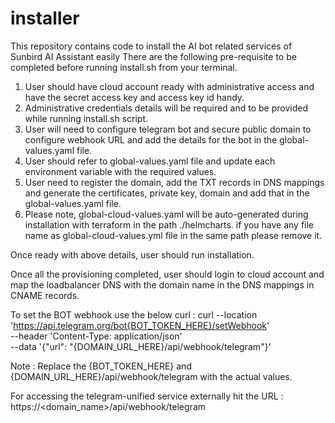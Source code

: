 # installer
This repository contains code to install the AI bot related services of Sunbird AI Assistant easily
There are the following pre-requisite to be completed before running install.sh from your terminal.
1. User should have cloud account ready with administrative access and have the secret access key and access key id handy.
2. Administrative credentials details will be required and to be provided while running install.sh script.
3. User will need to configure telegram bot and secure public domain to configure webhook URL and add the details for the bot in the global-values.yaml file.
4. User should refer to global-values.yaml file and update each environment variable with the required values.
5. User need to register the domain, add the TXT records in DNS mappings and generate the certificates, private key, domain and add that in the global-values.yaml file. 
6. Please note, global-cloud-values.yaml will be auto-generated during installation with terraform in the path ./helmcharts. if you have any file name as global-cloud-values.yml file in the same path please remove it.

Once ready with above details, user should run installation.

Once all the provisioning completed, user should login to cloud account and map the loadbalancer DNS with the domain name in the DNS mappings in CNAME records.



To set the BOT webhook use the below curl :
curl --location 'https://api.telegram.org/bot{BOT_TOKEN_HERE}/setWebhook' \
--header 'Content-Type: application/json' \
--data '{"url": "{DOMAIN_URL_HERE}/api/webhook/telegram"}' 

Note :  Replace the {BOT_TOKEN_HERE} and {DOMAIN_URL_HERE}/api/webhook/telegram with the actual values.


For accessing the telegram-unified service externally hit the URL : https://<domain_name>/api/webhook/telegram




